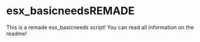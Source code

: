 # esx_basicneedsREMADE
This is a remade esx_basicneeds script! You can read all information on the readme!
